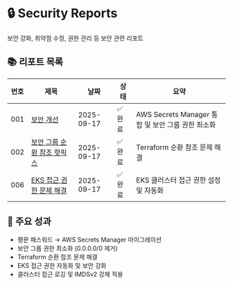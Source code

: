 # 🔒 Security Reports

보안 강화, 취약점 수정, 권한 관리 등 보안 관련 리포트

## 📚 리포트 목록

| 번호 | 제목 | 날짜 | 상태 | 요약 |
|------|------|------|------|------|
| 001 | [보안 개선](./001-security-improvements.md) | 2025-09-17 | ✅ 완료 | AWS Secrets Manager 통합 및 보안 그룹 권한 최소화 |
| 002 | [보안 그룹 순환 참조 핫픽스](./002-security-group-circular-reference-hotfix.md) | 2025-09-17 | ✅ 완료 | Terraform 순환 참조 문제 해결 |
| 006 | [EKS 접근 권한 문제 해결](./006-eks-access-permission-fix.md) | 2025-09-17 | ✅ 완료 | EKS 클러스터 접근 권한 설정 및 자동화 |

## 🎯 주요 성과
- 평문 패스워드 → AWS Secrets Manager 마이그레이션
- 보안 그룹 권한 최소화 (0.0.0.0/0 제거)
- Terraform 순환 참조 문제 해결
- EKS 접근 권한 자동화 및 보안 강화
- 클러스터 접근 로깅 및 IMDSv2 강제 적용
